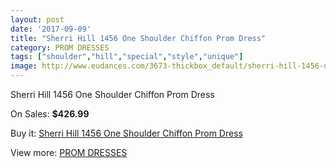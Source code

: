 ```yaml
---
layout: post
date: '2017-09-09'
title: "Sherri Hill 1456 One Shoulder Chiffon Prom Dress"
category: PROM DRESSES
tags: ["shoulder","hill","special","style","unique"]
image: http://www.eudances.com/3673-thickbox_default/sherri-hill-1456-one-shoulder-chiffon-prom-dress.jpg
---
```

Sherri Hill 1456 One Shoulder Chiffon Prom Dress

On Sales: **$426.99**
<a href="https://www.eudances.com/en/prom-dresses/1228-sherri-hill-1456-one-shoulder-chiffon-prom-dress.html"><amp-img layout="responsive" width="600" height="600" src="//www.eudances.com/3673-thickbox_default/sherri-hill-1456-one-shoulder-chiffon-prom-dress.jpg" alt="Sherri Hill 1456 One Shoulder Chiffon Prom Dress 0" /></a>
<a href="https://www.eudances.com/en/prom-dresses/1228-sherri-hill-1456-one-shoulder-chiffon-prom-dress.html"><amp-img layout="responsive" width="600" height="600" src="//www.eudances.com/3677-thickbox_default/sherri-hill-1456-one-shoulder-chiffon-prom-dress.jpg" alt="Sherri Hill 1456 One Shoulder Chiffon Prom Dress 1" /></a>
<a href="https://www.eudances.com/en/prom-dresses/1228-sherri-hill-1456-one-shoulder-chiffon-prom-dress.html"><amp-img layout="responsive" width="600" height="600" src="//www.eudances.com/3676-thickbox_default/sherri-hill-1456-one-shoulder-chiffon-prom-dress.jpg" alt="Sherri Hill 1456 One Shoulder Chiffon Prom Dress 2" /></a>
<a href="https://www.eudances.com/en/prom-dresses/1228-sherri-hill-1456-one-shoulder-chiffon-prom-dress.html"><amp-img layout="responsive" width="600" height="600" src="//www.eudances.com/3675-thickbox_default/sherri-hill-1456-one-shoulder-chiffon-prom-dress.jpg" alt="Sherri Hill 1456 One Shoulder Chiffon Prom Dress 3" /></a>
<a href="https://www.eudances.com/en/prom-dresses/1228-sherri-hill-1456-one-shoulder-chiffon-prom-dress.html"><amp-img layout="responsive" width="600" height="600" src="//www.eudances.com/3674-thickbox_default/sherri-hill-1456-one-shoulder-chiffon-prom-dress.jpg" alt="Sherri Hill 1456 One Shoulder Chiffon Prom Dress 4" /></a>

Buy it: [Sherri Hill 1456 One Shoulder Chiffon Prom Dress](https://www.eudances.com/en/prom-dresses/1228-sherri-hill-1456-one-shoulder-chiffon-prom-dress.html "Sherri Hill 1456 One Shoulder Chiffon Prom Dress")

View more: [PROM DRESSES](https://www.eudances.com/en/13-prom-dresses "PROM DRESSES")